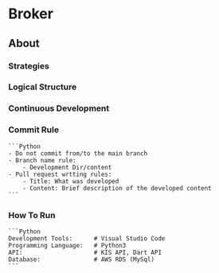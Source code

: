 # Broker

## About

### Strategies

### Logical Structure

### Continuous Development

### Commit Rule
    ```Python
    - Do not commit from/to the main branch
    - Branch name rule:
        - Development Dir/content
    - Pull request wrtting rules:
        - Title: What was developed
        - Content: Brief description of the developed content
    ```

### How To Run
    ```Python
    Development Tools:      # Visual Studio Code
    Programming Language:   # Python3
    API:                    # KIS API, Dart API
    Database:               # AWS RDS (MySql)
    ```
